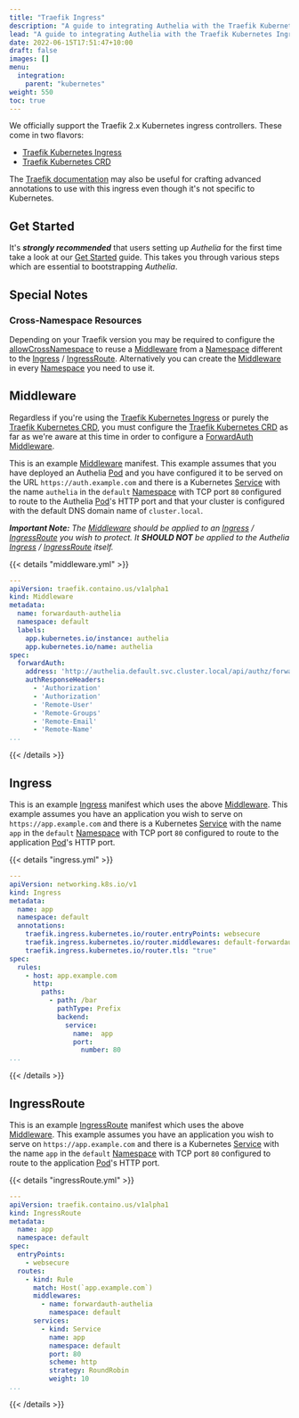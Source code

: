 ```yaml
---
title: "Traefik Ingress"
description: "A guide to integrating Authelia with the Traefik Kubernetes Ingress."
lead: "A guide to integrating Authelia with the Traefik Kubernetes Ingress."
date: 2022-06-15T17:51:47+10:00
draft: false
images: []
menu:
  integration:
    parent: "kubernetes"
weight: 550
toc: true
---
```


We officially support the Traefik 2.x Kubernetes ingress controllers. These come in two flavors:

* [Traefik Kubernetes Ingress](https://doc.traefik.io/traefik/providers/kubernetes-ingress/)
* [Traefik Kubernetes CRD](https://doc.traefik.io/traefik/providers/kubernetes-crd/)

The [Traefik documentation](../proxies/traefik.md) may also be useful for crafting advanced annotations to use with
this ingress even though it's not specific to Kubernetes.

## Get Started

It's __*strongly recommended*__ that users setting up *Authelia* for the first time take a look at our
[Get Started](../prologue/get-started.md) guide. This takes you through various steps which are essential to
bootstrapping *Authelia*.

## Special Notes

### Cross-Namespace Resources

Depending on your Traefik version you may be required to configure the
[allowCrossNamespace](https://doc.traefik.io/traefik/providers/kubernetes-crd/#allowcrossnamespace) to reuse a
[Middleware] from a [Namespace] different to the [Ingress] / [IngressRoute]. Alternatively you can create the [Middleware]
in every [Namespace] you need to use it.

## Middleware

Regardless if you're using the [Traefik Kubernetes Ingress] or purely the [Traefik Kubernetes CRD], you must configure
the [Traefik Kubernetes CRD] as far as we're aware at this time in order to configure a [ForwardAuth] [Middleware].

This is an example [Middleware] manifest. This example assumes that you have deployed an Authelia [Pod] and you have
configured it to be served on the URL `https://auth.example.com` and there is a Kubernetes [Service] with the name
`authelia` in the `default` [Namespace] with TCP port `80` configured to route to the Authelia [Pod]'s HTTP port and
that your cluster is configured with the default DNS domain name of `cluster.local`.

*__Important Note:__ The [Middleware] should be applied to an [Ingress] / [IngressRoute] you wish to protect. It
__SHOULD NOT__ be applied to the Authelia [Ingress] / [IngressRoute] itself.*

{{< details "middleware.yml" >}}
```yaml
---
apiVersion: traefik.containo.us/v1alpha1
kind: Middleware
metadata:
  name: forwardauth-authelia
  namespace: default
  labels:
    app.kubernetes.io/instance: authelia
    app.kubernetes.io/name: authelia
spec:
  forwardAuth:
    address: 'http://authelia.default.svc.cluster.local/api/authz/forward-auth?rd=https%3A%2F%2Fauth.example.com%2F'
    authResponseHeaders:
      - 'Authorization'
      - 'Authorization'
      - 'Remote-User'
      - 'Remote-Groups'
      - 'Remote-Email'
      - 'Remote-Name'
...
```
{{< /details >}}

## Ingress

This is an example [Ingress] manifest which uses the above [Middleware](#middleware). This example assumes you have an
application you wish to serve on `https://app.example.com` and there is a Kubernetes [Service] with the name `app` in
the `default` [Namespace] with TCP port `80` configured to route to the application [Pod]'s HTTP port.

{{< details "ingress.yml" >}}
```yaml
---
apiVersion: networking.k8s.io/v1
kind: Ingress
metadata:
  name: app
  namespace: default
  annotations:
    traefik.ingress.kubernetes.io/router.entryPoints: websecure
    traefik.ingress.kubernetes.io/router.middlewares: default-forwardauth-authelia@kubernetescrd
    traefik.ingress.kubernetes.io/router.tls: "true"
spec:
  rules:
    - host: app.example.com
      http:
        paths:
          - path: /bar
            pathType: Prefix
            backend:
              service:
                name:  app
                port:
                  number: 80
...
```
{{< /details >}}

## IngressRoute

This is an example [IngressRoute] manifest which uses the above [Middleware](#middleware). This example assumes you have
an application you wish to serve on `https://app.example.com` and there is a Kubernetes [Service] with the name `app` in
the `default` [Namespace] with TCP port `80` configured to route to the application [Pod]'s HTTP port.

{{< details "ingressRoute.yml" >}}
```yaml
---
apiVersion: traefik.containo.us/v1alpha1
kind: IngressRoute
metadata:
  name: app
  namespace: default
spec:
  entryPoints:
    - websecure
  routes:
    - kind: Rule
      match: Host(`app.example.com`)
      middlewares:
        - name: forwardauth-authelia
          namespace: default
      services:
        - kind: Service
          name: app
          namespace: default
          port: 80
          scheme: http
          strategy: RoundRobin
          weight: 10
...
```
{{< /details >}}

[Namespace]: https://kubernetes.io/docs/concepts/overview/working-with-objects/namespaces/
[Pod]: https://kubernetes.io/docs/concepts/workloads/pods/
[Service]: https://kubernetes.io/docs/concepts/services-networking/service/
[IngressRoute]: https://doc.traefik.io/traefik/providers/kubernetes-crd/
[Ingress]: https://kubernetes.io/docs/concepts/services-networking/ingress/
[Traefik Kubernetes Ingress]: https://doc.traefik.io/traefik/providers/kubernetes-ingress/
[Traefik Kubernetes CRD]: https://doc.traefik.io/traefik/providers/kubernetes-crd/
[Middleware]: https://doc.traefik.io/traefik/middlewares/overview/
[ForwardAuth]: https://doc.traefik.io/traefik/middlewares/http/forwardauth/
